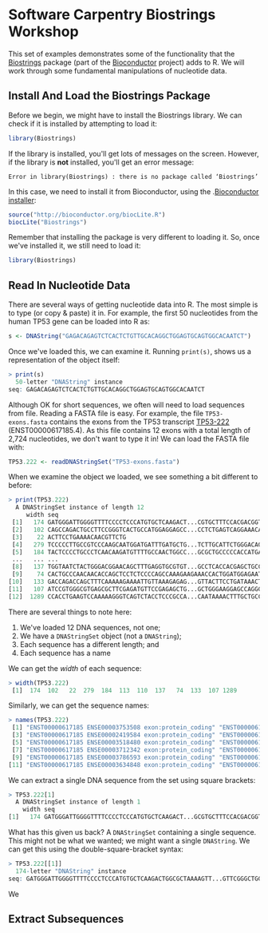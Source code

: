 # Software Carpentry Biostrings Workshop

This set of examples demonstrates some of the functionality that the [Biostrings](https://bioconductor.org/packages/release/bioc/html/Biostrings.html) package (part of the [Bioconductor](https://bioconductor.org) project) adds to R. We will work through some fundamental manipulations of nucleotide data.

## Install And Load the Biostrings Package

Before we begin, we might have to install the Biostrings library. We can check if it is installed by attempting to load it:

~~~R
library(Biostrings)
~~~

If the library is installed, you'll get lots of messages on the screen. However, if the library is **not** installed, you'll get an error message:

~~~
Error in library(Biostrings) : there is no package called ‘Biostrings’
~~~

In this case, we need to install it from Bioconductor, using the .[Bioconductor installer](http://bioconductor.org/install/):

~~~R
source("http://bioconductor.org/biocLite.R")
biocLite("Biostrings")
~~~

Remember that installing the package is very different to loading it. So, once we've installed it, we still need to load it:

~~~R
library(Biostrings)
~~~

## Read In Nucleotide Data

There are several ways of getting nucleotide data into R. The most simple is to type (or copy & paste) it in. For example, the first 50 nucleotides from the human TP53 gene can be loaded into R as:

~~~R
s <- DNAString("GAGACAGAGTCTCACTCTGTTGCACAGGCTGGAGTGCAGTGGCACAATCT")
~~~

Once we've loaded this, we can examine it. Running `print(s)`, shows us a representation of the object itself:

~~~R
> print(s)
  50-letter "DNAString" instance
seq: GAGACAGAGTCTCACTCTGTTGCACAGGCTGGAGTGCAGTGGCACAATCT
~~~

Although OK for short sequences, we often will need to load sequences from file. Reading a FASTA file is easy. For example, the file `TP53-exons.fasta` contains the exons from the TP53 transcript [TP53-222](http://www.ensembl.org/Homo_sapiens/Transcript/Summary?db=core;g=ENSG00000141510;r=17:7661779-7687550;t=ENST00000617185) (ENST00000617185.4). As this file contains 12 exons with a total length of 2,724 nucleotides, we don't want to type it in! We can load the FASTA file with:

~~~R
TP53.222 <- readDNAStringSet("TP53-exons.fasta")
~~~

When we examine the object we loaded, we see something a bit different to before:

~~~R
> print(TP53.222)
  A DNAStringSet instance of length 12
     width seq                                                                              names               
 [1]   174 GATGGGATTGGGGTTTTCCCCTCCCATGTGCTCAAGACT...CGTGCTTTCCACGACGGTGACACGCTTCCCTGGATTGG ENST00000617185 E...
 [2]   102 CAGCCAGACTGCCTTCCGGGTCACTGCCATGGAGGAGCC...CCTCTGAGTCAGGAAACATTTTCAGACCTATGGAAACT ENST00000617185 E...
 [3]    22 ACTTCCTGAAAACAACGTTCTG                                                           ENST00000617185 E...
 [4]   279 TCCCCCTTGCCGTCCCAAGCAATGGATGATTTGATGCTG...TCTTGCATTCTGGGACAGCCAAGTCTGTGACTTGCACG ENST00000617185 E...
 [5]   184 TACTCCCCTGCCCTCAACAAGATGTTTTGCCAACTGGCC...GCGCTGCCCCCACCATGAGCGCTGCTCAGATAGCGATG ENST00000617185 E...
 ...   ... ...
 [8]   137 TGGTAATCTACTGGGACGGAACAGCTTTGAGGTGCGTGT...GCCTCACCACGAGCTGCCCCCAGGGAGCACTAAGCGAG ENST00000617185 E...
 [9]    74 CACTGCCCAACAACACCAGCTCCTCTCCCCAGCCAAAGAAGAAACCACTGGATGGAGAATATTTCACCCTTCAG       ENST00000617185 E...
[10]   133 GACCAGACCAGCTTTCAAAAAGAAAATTGTTAAAGAGAG...GTTACTTCCTGATAAACTCGTCGTAAGTTGAAAATATT ENST00000617185 E...
[11]   107 ATCCGTGGGCGTGAGCGCTTCGAGATGTTCCGAGAGCTG...GCTGGGAAGGAGCCAGGGGGGAGCAGGGCTCACTCCAG ENST00000617185 E...
[12]  1289 CCACCTGAAGTCCAAAAAGGGTCAGTCTACCTCCCGCCA...CAATAAAACTTTGCTGCCACCTGTGTGTCTGAGGGGTG ENST00000617185 E...
~~~

There are several things to note here:

1. We've loaded 12 DNA sequences, not one;
2. We have a `DNAStringSet` object (not a `DNAString`);
3. Each sequence has a different length; and
4. Each sequence has a name

We can get the *width* of each sequence:

~~~R
> width(TP53.222)
 [1]  174  102   22  279  184  113  110  137   74  133  107 1289
~~~

Similarly, we can get the sequence names:

~~~R
> names(TP53.222)
 [1] "ENST00000617185 ENSE00003753508 exon:protein_coding" "ENST00000617185 ENSE00002667911 exon:protein_coding"
 [3] "ENST00000617185 ENSE00002419584 exon:protein_coding" "ENST00000617185 ENSE00003625790 exon:protein_coding"
 [5] "ENST00000617185 ENSE00003518480 exon:protein_coding" "ENST00000617185 ENSE00003723991 exon:protein_coding"
 [7] "ENST00000617185 ENSE00003712342 exon:protein_coding" "ENST00000617185 ENSE00003725258 exon:protein_coding"
 [9] "ENST00000617185 ENSE00003786593 exon:protein_coding" "ENST00000617185 ENSE00003735852 exon:protein_coding"
[11] "ENST00000617185 ENSE00003634848 exon:protein_coding" "ENST00000617185 ENSE00003492844 exon:protein_coding"
~~~

We can extract a single DNA sequence from the set using square brackets:

~~~R
> TP53.222[1]
  A DNAStringSet instance of length 1
    width seq                                                                               names               
[1]   174 GATGGGATTGGGGTTTTCCCCTCCCATGTGCTCAAGACT...GCGTGCTTTCCACGACGGTGACACGCTTCCCTGGATTGG ENST00000617185 E...
~~~

What has this given us back? A `DNAStringSet` containing a single sequence. This might not be what we wanted; we might want a single `DNAString`. We can get this using the double-square-bracket syntax:

~~~R
> TP53.222[[1]]
  174-letter "DNAString" instance
seq: GATGGGATTGGGGTTTTCCCCTCCCATGTGCTCAAGACTGGCGCTAAAAGTT...GTTCGGGCTGGGAGCGTGCTTTCCACGACGGTGACACGCTTCCCTGGATTGG
~~~

We 

## Extract Subsequences


